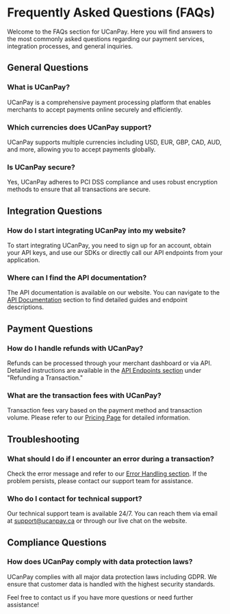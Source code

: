 # Frequently Asked Questions (FAQs)

Welcome to the FAQs section for UCanPay. Here you will find answers to the most commonly asked questions regarding our
payment services, integration processes, and general inquiries.

## General Questions

### What is UCanPay?

UCanPay is a comprehensive payment processing platform that enables merchants to accept payments online securely and
efficiently.

### Which currencies does UCanPay support?

UCanPay supports multiple currencies including USD, EUR, GBP, CAD, AUD, and more, allowing you to accept payments
globally.

### Is UCanPay secure?

Yes, UCanPay adheres to PCI DSS compliance and uses robust encryption methods to ensure that all transactions are
secure.

## Integration Questions

### How do I start integrating UCanPay into my website?

To start integrating UCanPay, you need to sign up for an account, obtain your API keys, and use our SDKs or directly
call our API endpoints from your application.

### Where can I find the API documentation?

The API documentation is available on our website. You can navigate to
the [API Documentation](https://ucanpay.ca/documentation) section to find detailed guides and endpoint descriptions.

## Payment Questions

### How do I handle refunds with UCanPay?

Refunds can be processed through your merchant dashboard or via API. Detailed instructions are available in
the [API Endpoints section](API-Endpoints.md) under "Refunding a Transaction."

### What are the transaction fees with UCanPay?

Transaction fees vary based on the payment method and transaction volume. Please refer to
our [Pricing Page](https://ucanpay.ca/pricing) for detailed information.

## Troubleshooting

### What should I do if I encounter an error during a transaction?

Check the error message and refer to our [Error Handling section](Error-Handling.md). If the problem persists, please
contact our support team for assistance.

### Who do I contact for technical support?

Our technical support team is available 24/7. You can reach them via email
at [support@ucanpay.ca](mailto:support@ucanpay.ca) or through our live chat on the website.

## Compliance Questions

### How does UCanPay comply with data protection laws?

UCanPay complies with all major data protection laws including GDPR. We ensure that customer data is handled with the
highest security standards.

Feel free to contact us if you have more questions or need further assistance!
